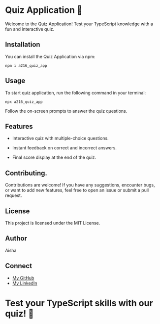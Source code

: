 
# Quiz Application 📝
Welcome to the Quiz Application! Test your TypeScript knowledge with a fun and interactive quiz.

## Installation
You can install the Quiz Application via npm:

    npm i a216_quiz_app

## Usage

To start quiz application, run the following command in your terminal:

    npx a216_quiz_app

Follow the on-screen prompts to answer the quiz questions.


## Features
- Interactive quiz with multiple-choice questions.

- Instant feedback on correct and incorrect answers.

- Final score display at the end of the quiz.

## Contributing.

Contributions are welcome! If you have any suggestions, encounter bugs, or want to add new features, feel free to open an issue or submit a pull request.

## License
This project is licensed under the MIT License.

## Author
Aisha

## Connect

- [My GitHub](https://github.com/Ai-sha19)
- [My LinkedIn](https://www.linkedin.com/in/aisha-486a4b228/)

# Test your TypeScript skills with our quiz! 🚀
